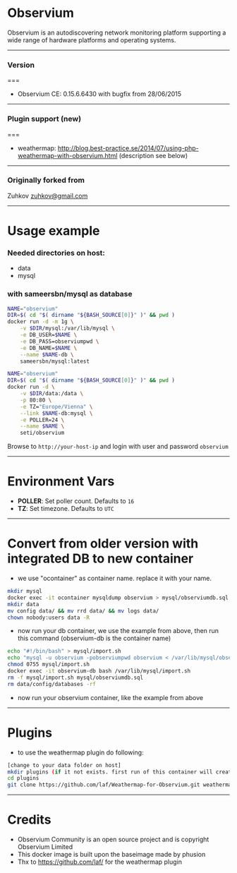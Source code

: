 Observium
====

Observium is an autodiscovering network monitoring platform supporting a wide range of hardware platforms and operating systems.

---
### Version
===
- Observium CE: 0.15.6.6430 with bugfix from 28/06/2015

---
### Plugin support (new)
===
- weathermap: http://blog.best-practice.se/2014/07/using-php-weathermap-with-observium.html (description see below)

---
### Originally forked from

Zuhkov <zuhkov@gmail.com>

---
Usage example
===
### Needed directories on host:
- data
- mysql

### with sameersbn/mysql as database

```bash
NAME="observium"
DIR=$( cd "$( dirname "${BASH_SOURCE[0]}" )" && pwd )
docker run -d -m 1g \
	-v $DIR/mysql:/var/lib/mysql \
	-e DB_USER=$NAME \
	-e DB_PASS=observiumpwd \
	-e DB_NAME=$NAME \
	--name $NAME-db \
	sameersbn/mysql:latest
```

```bash
NAME="observium"
DIR=$( cd "$( dirname "${BASH_SOURCE[0]}" )" && pwd )
docker run -d \
	-v $DIR/data:/data \
	-p 80:80 \
	-e TZ="Europe/Vienna" \
	--link $NAME-db:mysql \
	-e POLLER=24 \
	--name $NAME \
	seti/observium
```

Browse to ```http://your-host-ip``` and login with user and password `observium`

---
Environment Vars
===
- **POLLER**: Set poller count. Defaults to `16`
- **TZ**: Set timezone. Defaults to `UTC`

---
Convert from older version with integrated DB to new container
===
- we use "ocontainer" as container name. replace it with your name.

```bash
mkdir mysql
docker exec -it ocontainer mysqldump observium > mysql/observiumdb.sql
mkdir data
mv config data/ && mv rrd data/ && mv logs data/
chown nobody:users data -R
```

- now run your db container, we use the example from above, then run this command (observium-db is the container name)

```bash
echo "#!/bin/bash" > mysql/import.sh
echo "mysql -u observium -pobserviumpwd observium < /var/lib/mysql/observiumdb.sql" >> mysql/import.sh
chmod 0755 mysql/import.sh
docker exec -it observium-db bash /var/lib/mysql/import.sh
rm -f mysql/import.sh mysql/observiumdb.sql
rm data/config/databases -rf
```

- now run your observium container, like the example from above

---
Plugins
===
- to use the weathermap plugin do following:

```bash
[change to your data folder on host]
mkdir plugins (if it not exists. first run of this container will create it.)
cd plugins
git clone https://github.com/laf/Weathermap-for-Observium.git weathermap
```


---
Credits
===

- Observium Community is an open source project and is copyright Observium Limited
- This docker image is built upon the baseimage made by phusion
- Thx to https://github.com/laf/ for the weathermap plugin 
